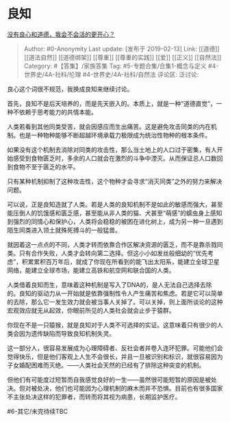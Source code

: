 # 良知
[没有良心和道德，我会不会活的更开心？](https://www.zhihu.com/question/311116976/answer/596357186)

> Author: #0-Anonymity
> Last update: [发布于 2019-02-13]
> Link: [[道德]] [[道法自然]] [[道德绑架]] [[尊重]] [[尊重的实践]] [[爱]] [[正义]] [[自然法]]
> Category: #【答集】/家族答集
> Tag: #5-专题合集/合集1-概念与定义 #4-世界史/4A-社科/伦理 #4-世界史/4A-社科/自然法
> 评论区:
> 泛讨论:

良心这个词很不规范，我换成良知来继续讨论。

首先，良知不是后天培养的，而是先天嵌入的。本质上，就是一种“道德直觉”，一种不依赖于思考能力的共情本能。

人类若看到其他同类受苦，就会因感应而生出痛苦。这是避免攻击同类的内在机制。也是一种物种能够不断超越环境承载力极限成为统治性物种的根本条件。

如果没有这个机制去消除对同类的攻击性，那么当土地上的人口过于密集，有人开始感受到食物匮乏时，多余的人口就会在激烈的斗争中湮灭。从而保证总人口数回到食物不至于匮乏的水平。

只有某种机制抑制了这种攻击性，这个物种才会寻求“消灭同类”之外的努力来解决问题。

可以说，正是良知造就了人类。若是人类的良知机制不是如此的敏感而强大，甚至能压倒人的饥饿感和匮乏感，甚至能从非人类的猫、犬甚至“萌感”的蠕虫身上感知到强烈的同情心和保护心，人类将会稳稳的被困在进化树上，成为另一种一旦遇到陌生同类进入领土就殊死搏斗的一般猛兽。

就因着这一点点的不同，人类才转而依靠合作区解决资源的匮乏，而不是靠杀戮同类。只有合作失败，人类才会转向第二选择。但这小小如发丝般细幼的“优先考虑”，积累累积百万年后，就成了你现在所看到的能飞出太阳系，能建立全球卫星网络，能建立全球市场，能建立高铁和航空网和联合国的人类。

人类借着良知而生，意味着这种机制是写入了DNA的，是人无法自己选择去除的。良知的驱动力从一开始就是依靠强制性令人产生痛苦和焦虑。若是它可以简单的去除，那么它一发生效力就会被当事人关掉了。可以关掉，则上面所谈论的这种宏观效应就无从起效，你眼前所见的人类社会就会止步于猿群。

你现在不是一只猿猴，就是良知对于人类不可选择的实证。这意味着只有很少的人类会因为遗传缺陷而导致良知机制失灵。

这一部分人，很容易发展成为心理障碍者、反社会者并卷入连环犯罪。可能他们会觉得快乐，但是他们客观上人生不会很长，并且一旦被识别和标识，就很容易因为子女婚配困难而灭绝。——人类社会天然的已经有了排除这种突变的机制。

但他们有可能度过短暂而自我感觉良好的一生——虽然很可能短暂的原因是被处决。但对被处决，他们也可能因为心理机制的麻木而并不恐惧。目前也有很多国家不主张处决这样的犯罪者，而转而将其视为病患，长期监护医疗。

#6-其它/未完待续TBC
